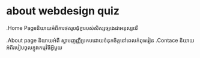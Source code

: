 # about webdesign quiz
.Home Page​និយាយអំពីការថតរូបជុំគ្នារបស់សិស្សច្បងេជាអនុស្សាវរី

.About page
និយាយអំពី​ ស្នាមញញ្ញឺប្រកបដោយ​ទំនុកចិត្តនៅពេលកំពុងរៀន
.Contace
និយាយ​អំពីរបៀបចូលក្នុងកម្មវិធីអ្វីមួយ